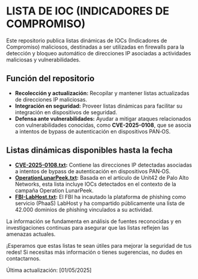 # LISTA DE IOC (INDICADORES DE COMPROMISO)

Este repositorio publica listas dinámicas de IOCs (Indicadores de Compromiso) maliciosos, destinadas a ser utilizadas en firewalls para la detección y bloqueo automático de direcciones IP asociadas a actividades maliciosas y vulnerabilidades.

## Función del repositorio
- **Recolección y actualización:** Recopilar y mantener listas actualizadas de direcciones IP maliciosas.
- **Integración en seguridad:** Proveer listas dinámicas para facilitar su integración en dispositivos de seguridad.
- **Defensa ante vulnerabilidades:** Ayudar a mitigar ataques relacionados con vulnerabilidades conocidas, como **CVE-2025-0108**, que se asocia a intentos de bypass de autenticación en dispositivos PAN‑OS.

## Listas dinámicas disponibles hasta la fecha
- **[CVE-2025-0108.txt](https://github.com/alex-milla/IOCs/blob/main/CVE-2025-0108.txt):** Contiene las direcciones IP detectadas asociadas a intentos de bypass de autenticación en dispositivos PAN‑OS.
- **[OperationLunarPeek.txt](https://github.com/alex-milla/IOCs/blob/main/OperationLunarPeek.txt):** Basada en el artículo de Unit42 de Palo Alto Networks, esta lista incluye IOCs detectados en el contexto de la campaña Operation LunarPeek.
- **[FBI-LabHost.txt](https://github.com/alex-milla/IOCs/blob/main/FBI-LabHost.txt):** El FBI ha incautado la plataforma de phishing como servicio (PhaaS) LabHost y ha compartido públicamente una lista de 42.000 dominios de phishing vinculados a su actividad.

La información se fundamenta en análisis de fuentes reconocidas y en investigaciones continuas para asegurar que las listas reflejen las amenazas actuales.

¡Esperamos que estas listas te sean útiles para mejorar la seguridad de tus redes! Si necesitas más información o tienes sugerencias, no dudes en contactarnos.

Última actualización: [01/05/2025]

